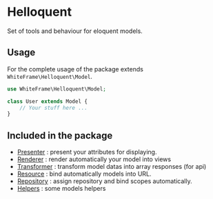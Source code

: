 # Helloquent

Set of tools and behaviour for eloquent models.

## Usage

For the complete usage of the package extends `WhiteFrame\Helloquent\Model`.

```php
use WhiteFrame\Helloquent\Model;

class User extends Model {
    // Your stuff here ...
}
```

## Included in the package

* [Presenter](https://github.com/white-frame/helloquent/wiki/Presenter) : present your attributes for displaying.
* [Renderer](https://github.com/white-frame/helloquent/wiki/Renderer) : render automatically your model into views
* [Transformer](https://github.com/white-frame/helloquent/wiki/Transformer) : transform model datas into array responses (for api)
* [Resource](https://github.com/white-frame/helloquent/wiki/Resource) : bind automatically models into URL.
* [Repository](https://github.com/white-frame/helloquent/wiki/Repository) : assign repository and bind scopes automatically.
* [Helpers](https://github.com/white-frame/helloquent/wiki/Helpers) : some models helpers
